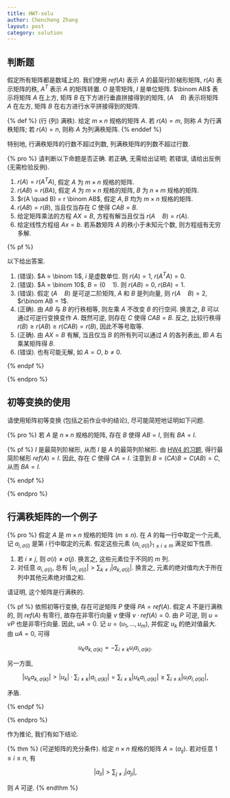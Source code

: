 ```yaml
---
title: HW7-solu
author: Chencheng Zhang
layout: post
category: solution
---
```


## 判断题

假定所有矩阵都是数域上的. 我们使用 $ref(A)$ 表示 $A$ 的最简行阶梯形矩阵, $r(A)$ 表示矩阵的秩, $A^T$ 表示 $A$ 的矩阵转置. $O$ 是零矩阵, $I$ 是单位矩阵. $\binom AB$ 表示将矩阵 $A$ 在上方, 矩阵 $B$ 在下方进行垂直拼接得到的矩阵, $(A \quad B)$ 表示将矩阵 $A$ 在左方, 矩阵 $B$ 在右方进行水平拼接得到的矩阵.

{% def %}
(行 (列) 满秩). 给定 $m \times n$ 规格的矩阵 $A$. 若 $r(A) = m$, 则称 $A$ 为行满秩矩阵; 若 $r(A) = n$, 则称 $A$ 为列满秩矩阵.
{% enddef %}

特别地, 行满秩矩阵的行数不超过列数, 列满秩矩阵的列数不超过行数.

{% pro %}
请判断以下命题是否正确. 若正确, 无需给出证明; 若错误, 请给出反例 (无需检验反例).

1. $r(A) = r (A^TA)$, 假定 $A$ 为 $m \times n$ 规格的矩阵.
2. $r(AB) = r(BA)$, 假定 $A$ 为 $m \times n$ 规格的矩阵, $B$ 为 $n \times m$ 规格的矩阵.
3. $r(A \quad B) = r \binom AB$, 假定 $A, B$ 均为 $m \times n$ 规格的矩阵.
4. $r(AB) = r(B)$, 当且仅当存在 $C$ 使得 $CAB = B$.
5. 给定矩阵乘法的方程 $AX = B$, 方程有解当且仅当 $r(A\quad B) = r(A)$.
6. 给定线性方程组 $A x = b$. 若系数矩阵 $A$ 的秩小于未知元个数, 则方程组有无穷多解.

{% pf %}

以下给出答案.

1. (错误). $A = \binom 1i$, $i$ 是虚数单位. 则 $r(A) = 1$, $r(A^TA) = 0$.
2. (错误). $A = \binom 10$, $B = (0 \quad 1)$. 则 $r(AB) = 0$, $r(BA) = 1$.
3. (错误). 假定 $(A\quad B)$ 是可逆二阶矩阵, $A$ 和 $B$ 是列向量, 则 $r(A\quad B) = 2$, $r\binom AB = 1$.
4. (正确). 由 $AB$ 与 $B$ 的行秩相等, 则左乘 $A$ 不改变 $B$ 的行空间. 换言之, $B$ 可以通过可逆行变换变作 $A$. 既然可逆, 则存在 $C$ 使得 $CAB = B$. 反之, 比较行秩得 $r(B) \geq r(AB) \geq r(CAB) = r(B)$, 因此不等号取等.
5. (正确). 由 $AX = B$ 有解, 当且仅当 $B$ 的所有列可以通过 $A$ 的各列表出, 即 $A$ 右乘某矩阵得 $B$.
6. (错误). 也有可能无解, 如 $A = O$, $b \neq 0$.

{% endpf %}

{% endpro %}

## 初等变换的使用

请使用矩阵初等变换 (包括之前作业中的结论), 尽可能简短地证明如下问题.

{% pro %}
若 $A$ 是 $n \times n$ 规格的矩阵, 存在 $B$ 使得 $AB = I$, 则有 $BA = I$.

{% pf %}
$I$ 是最简列阶梯形, 从而 $I$ 是 $A$ 的最简列阶梯形. 由 [HW4 的习题](HW4-solu#行秩-mathjax_protectedjd0kmathjax_protected-列秩), 得行最简阶梯形 $ref(A) = I$. 因此, 存在 $C$ 使得 $CA = I$. 注意到 $B = (CA)B = C(AB) = C$, 从而 $BA = I$.

{% endpf %}

{% endpro %}

## 行满秩矩阵的一个例子

{% pro %}
假定 $A$ 是 $m \times n$ 规格的矩阵 ($m \leq n$). 在 $A$ 的每一行中取定一个元素, 记 $a_{i, \sigma (i)}$ 是第 $i$ 行中取定的元素. 假定这些元素 $\{a_{i, \sigma (i)}\}_{1 \leq i \leq m}$ 满足如下性质.

1. 若 $i \neq j$, 则 $\sigma (i) \neq \sigma (j)$. 换言之, 这些元素位于不同的 $m$ 列.
2. 对任意 $a_{i, \sigma (i)}$, 总有 $|a_{i, \sigma (i)}| > \sum _{k \neq i} |a_{k, \sigma (i)}|$. 换言之, 元素的绝对值均大于所在列中其他元素绝对值之和.

请证明, 这个矩阵是行满秩的.

{% pf %}
依照初等行变换, 存在可逆矩阵 $P$ 使得 $P A = ref(A)$. 假定 $A$ 不是行满秩的, 则 $ref(A)$ 有零行, 故存在非零行向量 $v$ 使得 $v \cdot ref (A) = 0$. 由 $P$ 可逆, 则 $u = vP$ 也是非零行向量. 因此, $u A = 0$. 记 $u = (u_1, \ldots , u_m)$, 并假定 $u_k$ 的绝对值最大. 由 $uA = 0$, 可得

$$\begin{equation}
u_k a_{k, \sigma (k)} = - \sum _{i \neq k} u_i a_{i, \sigma (k)}.
\end{equation}$$

另一方面,

$$\begin{equation}
|u_k a_{k, \sigma (k)}| > |u_k|\cdot \sum _{i \neq k} |a_{i, \sigma (k)}| = \sum _{i \neq k} |u_k a_{i, \sigma (k)}| \geq \sum _{i \neq k} |u_i a_{i, \sigma (k)}|,
\end{equation}$$

矛盾.

{% endpf %}

{% endpro %}

作为推论, 我们有如下结论.

{% thm %}
(可逆矩阵的充分条件). 给定 $n \times n$ 规格的矩阵 $A = (a_{ij})$. 若对任意 $1 \leq i \leq n$, 有

$$\begin{equation}
|a_{ii}| > \sum _{j \neq i} |a_{ji}|,
\end{equation}$$

则 $A$ 可逆.
{% endthm %}

